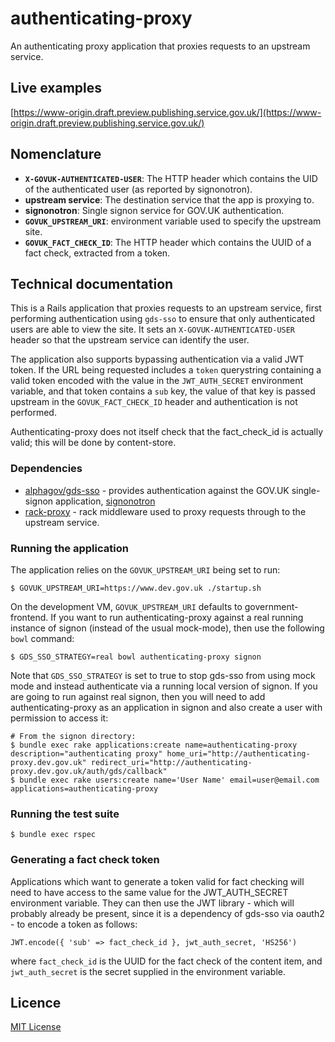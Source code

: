 # authenticating-proxy

An authenticating proxy application that proxies requests to an upstream service.

## Live examples

[https://www-origin.draft.preview.publishing.service.gov.uk/](https://www-origin.draft.preview.publishing.service.gov.uk/)

## Nomenclature

- **`X-GOVUK-AUTHENTICATED-USER`**: The HTTP header which contains the UID of
  the authenticated user (as reported by signonotron).
- **upstream service**: The destination service that the app is proxying to.
- **signonotron**: Single signon service for GOV.UK authentication.
- **`GOVUK_UPSTREAM_URI`**: environment variable used to specify the upstream
  site.
- **`GOVUK_FACT_CHECK_ID`**: The HTTP header which contains the UUID of a fact
  check, extracted from a token.

## Technical documentation

This is a Rails application that proxies requests to an upstream service, first
performing authentication using `gds-sso` to ensure that only authenticated
users are able to view the site. It sets an `X-GOVUK-AUTHENTICATED-USER` header
so that the upstream service can identify the user.

The application also supports bypassing authentication via a valid JWT token.
If the URL being requested includes a `token` querystring containing a valid
token encoded with the value in the `JWT_AUTH_SECRET` environment variable, and
that token contains a `sub` key, the value of that key is passed upstream in
the `GOVUK_FACT_CHECK_ID` header and authentication is not performed.

Authenticating-proxy does not itself check that the fact_check_id is actually
valid; this will be done by content-store.

### Dependencies

- [alphagov/gds-sso](http://github.com/alphagov/gds-sso) - provides
  authentication against the GOV.UK single-signon application,
  [signonotron](https://github.com/alphagov/signonotron2)
- [rack-proxy](https://github.com/ncr/rack-proxy) - rack middleware used to
  proxy requests through to the upstream service.

### Running the application

The application relies on the `GOVUK_UPSTREAM_URI` being set to run:

```
$ GOVUK_UPSTREAM_URI=https://www.dev.gov.uk ./startup.sh
```

On the development VM, `GOVUK_UPSTREAM_URI` defaults to government-frontend. If
you want to run authenticating-proxy against a real running instance of signon
(instead of the usual mock-mode), then use the following `bowl` command:

```
$ GDS_SSO_STRATEGY=real bowl authenticating-proxy signon
```

Note that `GDS_SSO_STRATEGY` is set to true to stop gds-sso from using mock mode
and instead authenticate via a running local version of signon. If you are going
to run against real signon, then you will need to add authenticating-proxy as an
application in signon and also create a user with permission to access it:

```
# From the signon directory:
$ bundle exec rake applications:create name=authenticating-proxy description="authenticating proxy" home_uri="http://authenticating-proxy.dev.gov.uk" redirect_uri="http://authenticating-proxy.dev.gov.uk/auth/gds/callback"
$ bundle exec rake users:create name='User Name' email=user@email.com applications=authenticating-proxy
```

### Running the test suite

```
$ bundle exec rspec
```

### Generating a fact check token

Applications which want to generate a token valid for fact checking will need to
have access to the same value for the JWT_AUTH_SECRET environment variable. They
can then use the JWT library - which will probably already be present, since it
is a dependency of gds-sso via oauth2 - to encode a token as follows:

```
JWT.encode({ 'sub' => fact_check_id }, jwt_auth_secret, 'HS256')
```

where `fact_check_id` is the UUID for the fact check of the content item, and
`jwt_auth_secret` is the secret supplied in the environment variable.

## Licence

[MIT License](LICENCE)
